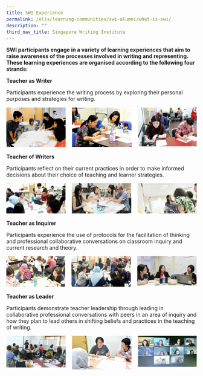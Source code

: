 ```yaml
---
title: SWI Experience
permalink: /elis/learning-communities/swi-alumni/what-is-swi/
description: ""
third_nav_title: Singapore Writing Institute
---
```


**SWI participants engage in a variety of learning experiences that aim to raise awareness of the processes involved in writing and representing. These learning experiences are organised according to the following four strands:**

**Teacher as Writer**

Participants experience the writing process by exploring their personal purposes and strategies for writing.

![](/images/teachers%20as%20writer.png)

**Teacher of Writers**

Participants reflect on their current practices in order to make informed decisions about their choice of teaching and learner strategies.

![](/images/teacher%20of%20writers.png)

**Teacher as Inquirer**

Participants experience the use of protocols for the facilitation of thinking and professional collaborative conversations on classroom inquiry and current research and theory.

![](/images/teacher%20as%20inquirer.png)

**Teacher as Leader**

Participants demonstrate teacher leadership through leading in collaborative professional conversations with peers in an area of inquiry and how they plan to lead others in shifting beliefs and practices in the teaching of writing.

![](/images/teacher%20as%20leader.png)